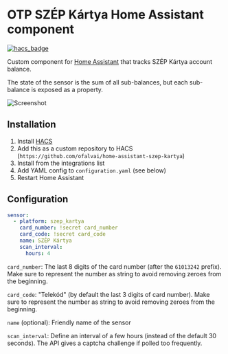 # OTP SZÉP Kártya Home Assistant component

[![hacs_badge](https://img.shields.io/badge/HACS-Custom-orange.svg)](https://github.com/hacs/integration)

Custom component for [Home Assistant](https://home-assistant.io) that tracks SZÉP Kártya account balance.

The state of the sensor is the sum of all sub-balances, but each sub-balance is exposed as a property.

![Screenshot](screenshot.png?raw=true)

## Installation

1. Install [HACS](https://hacs.xyz/)
2. Add this as a custom repository to HACS (`https://github.com/ofalvai/home-assistant-szep-kartya`)
3. Install from the integrations list
4. Add YAML config to `configuration.yaml` (see below)
5. Restart Home Assistant

## Configuration

``` yaml
sensor:
  - platform: szep_kartya
    card_number: !secret card_number
    card_code: !secret card_code
    name: SZÉP Kártya
    scan_interval:
      hours: 4
```

`card_number`: The last 8 digits of the card number (after the `61013242` prefix). Make sure to represent the number as string to avoid removing zeroes from the beginning.

`card_code`: "Telekód" (by default the last 3 digits of card number). Make sure to represent the number as string to avoid removing zeroes from the beginning.

`name` (optional): Friendly name of the sensor

`scan_interval`: Define an interval of a few hours (instead of the default 30 seconds). The API gives a captcha challenge if polled too frequently.
